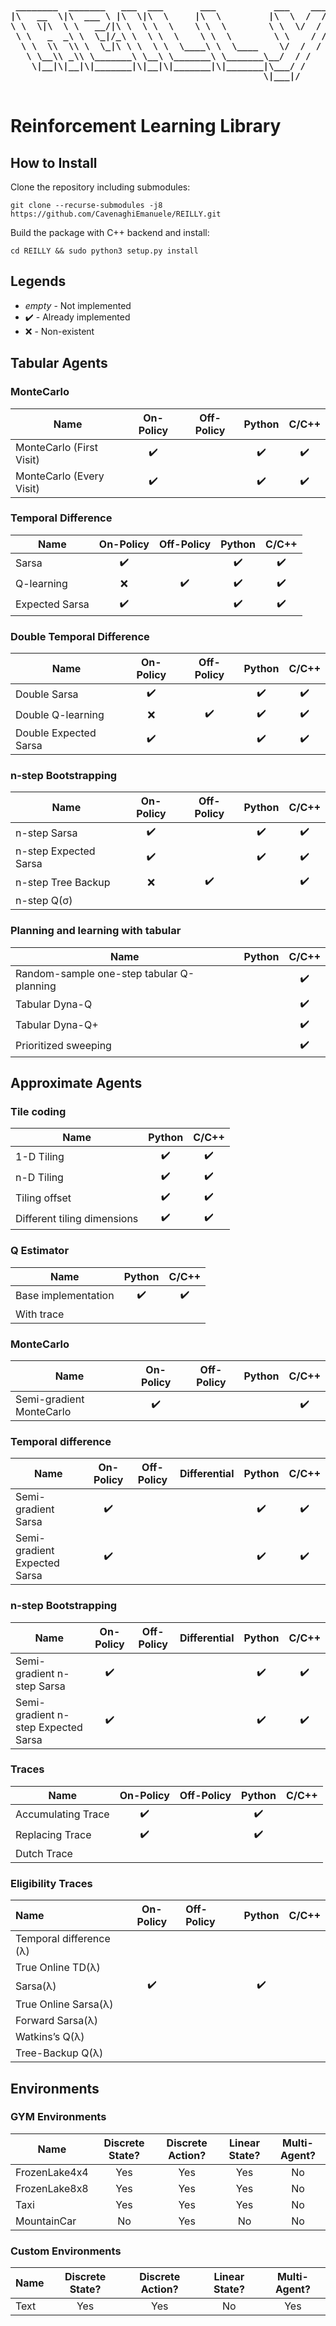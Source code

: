 <pre><b>
 ________  _______   ___  ___       ___           ___    ___ 
|\   __  \|\  ___ \ |\  \|\  \     |\  \         |\  \  /  /|
\ \  \|\  \ \   __/|\ \  \ \  \    \ \  \        \ \  \/  / /
 \ \   _  _\ \  \_|/_\ \  \ \  \    \ \  \        \ \    / / 
  \ \  \\  \\ \  \_|\ \ \  \ \  \____\ \  \____    \/  /  /  
   \ \__\\ _\\ \_______\ \__\ \_______\ \_______\__/  / /    
    \|__|\|__|\|_______|\|__|\|_______|\|_______|\___/ /     
                                                \|___|/      
                                                             
</b></pre>

# Reinforcement Learning Library

## How to Install

Clone the repository including submodules:

    git clone --recurse-submodules -j8 https://github.com/CavenaghiEmanuele/REILLY.git

Build the package with C++ backend and install:

    cd REILLY && sudo python3 setup.py install

## Legends

* *empty* - Not implemented
* :heavy_check_mark: - Already implemented
* :x: - Non-existent

## Tabular Agents

### MonteCarlo

| Name                     |     On-Policy      | Off-Policy |       Python       |       C/C++        |
| ------------------------ | :----------------: | :--------: | :----------------: | :----------------: |
| MonteCarlo (First Visit) | :heavy_check_mark: |            | :heavy_check_mark: | :heavy_check_mark: |
| MonteCarlo (Every Visit) | :heavy_check_mark: |            | :heavy_check_mark: | :heavy_check_mark: |

### Temporal Difference

| Name           |     On-Policy      |     Off-Policy     |       Python       |       C/C++        |
| -------------- | :----------------: | :----------------: | :----------------: | :----------------: |
| Sarsa          | :heavy_check_mark: |                    | :heavy_check_mark: | :heavy_check_mark: |
| Q-learning     |        :x:         | :heavy_check_mark: | :heavy_check_mark: | :heavy_check_mark: |
| Expected Sarsa | :heavy_check_mark: |                    | :heavy_check_mark: | :heavy_check_mark: |

### Double Temporal Difference

| Name                  |     On-Policy      |     Off-Policy     |       Python       |       C/C++        |
| --------------------- | :----------------: | :----------------: | :----------------: | :----------------: |
| Double Sarsa          | :heavy_check_mark: |                    | :heavy_check_mark: | :heavy_check_mark: |
| Double Q-learning     |        :x:         | :heavy_check_mark: | :heavy_check_mark: | :heavy_check_mark: |
| Double Expected Sarsa | :heavy_check_mark: |                    | :heavy_check_mark: | :heavy_check_mark: |

### n-step Bootstrapping

| Name                  |     On-Policy      |     Off-Policy     |       Python       |       C/C++        |
| --------------------- | :----------------: | :----------------: | :----------------: | :----------------: |
| n-step Sarsa          | :heavy_check_mark: |                    | :heavy_check_mark: | :heavy_check_mark: |
| n-step Expected Sarsa | :heavy_check_mark: |                    | :heavy_check_mark: | :heavy_check_mark: |
| n-step Tree Backup    |        :x:         | :heavy_check_mark: |                    | :heavy_check_mark: |
| n-step Q(&sigma;)     |                    |                    |                    |                    |

### Planning and learning with tabular

| Name                                      | Python |       C/C++        |
| ----------------------------------------- | :----: | :----------------: |
| Random-sample one-step tabular Q-planning |        | :heavy_check_mark: |
| Tabular Dyna-Q                            |        | :heavy_check_mark: |
| Tabular Dyna-Q+                           |        | :heavy_check_mark: |
| Prioritized sweeping                      |        | :heavy_check_mark: |

## Approximate Agents

### Tile coding

| Name                        |       Python       |       C/C++        |
| --------------------------- | :----------------: | :----------------: |
| 1-D Tiling                  | :heavy_check_mark: | :heavy_check_mark: |
| n-D Tiling                  | :heavy_check_mark: | :heavy_check_mark: |
| Tiling offset               | :heavy_check_mark: | :heavy_check_mark: |
| Different tiling dimensions | :heavy_check_mark: | :heavy_check_mark: |

### Q Estimator

| Name                |       Python       |       C/C++        |
| ------------------- | :----------------: | :----------------: |
| Base implementation | :heavy_check_mark: | :heavy_check_mark: |
| With trace          |                    |                    |

### MonteCarlo

| Name                     |     On-Policy      | Off-Policy | Python |       C/C++        |
| ------------------------ | :----------------: | :--------: | :----: | :----------------: |
| Semi-gradient MonteCarlo | :heavy_check_mark: |            |        | :heavy_check_mark: |

### Temporal difference

| Name                         |     On-Policy      | Off-Policy | Differential |       Python       |       C/C++        |
| ---------------------------- | :----------------: | :--------: | :----------: | :----------------: | :----------------: |
| Semi-gradient Sarsa          | :heavy_check_mark: |            |              | :heavy_check_mark: | :heavy_check_mark: |
| Semi-gradient Expected Sarsa | :heavy_check_mark: |            |              | :heavy_check_mark: | :heavy_check_mark: |

### n-step Bootstrapping

| Name                                |     On-Policy      | Off-Policy | Differential |       Python       |       C/C++        |
| ----------------------------------- | :----------------: | :--------: | :----------: | :----------------: | :----------------: |
| Semi-gradient n-step Sarsa          | :heavy_check_mark: |            |              | :heavy_check_mark: | :heavy_check_mark: |
| Semi-gradient n-step Expected Sarsa | :heavy_check_mark: |            |              | :heavy_check_mark: | :heavy_check_mark: |

### Traces

| Name               |     On-Policy      | Off-Policy |       Python       | C/C++ |
| ------------------ | :----------------: | :--------: | :----------------: | :---: |
| Accumulating Trace | :heavy_check_mark: |            | :heavy_check_mark: |       |
| Replacing Trace    | :heavy_check_mark: |            | :heavy_check_mark: |       |
| Dutch Trace        |                    |            |                    |       |

### Eligibility Traces

| Name                           |     On-Policy      | Off-Policy |       Python       | C/C++ |
| :----------------------------- | :----------------: | :--------- | :----------------: | :---: |
| Temporal difference (&lambda;) |                    |            |                    |       |
| True Online TD(&lambda;)       |                    |            |                    |       |
| Sarsa(&lambda;)                | :heavy_check_mark: |            | :heavy_check_mark: |       |
| True Online Sarsa(&lambda;)    |                    |            |                    |       |
| Forward Sarsa(&lambda;)        |                    |            |                    |       |
| Watkins’s Q(&lambda;)          |                    |            |                    |       |
| Tree-Backup Q(&lambda;)        |                    |            |                    |       |

## Environments

### GYM Environments

| Name          | Discrete State? | Discrete Action? | Linear State? | Multi-Agent? |
| ------------- | :-------------: | :--------------: | :-----------: | :----------: |
| FrozenLake4x4 |       Yes       |       Yes        |      Yes      |      No      |
| FrozenLake8x8 |       Yes       |       Yes        |      Yes      |      No      |
| Taxi          |       Yes       |       Yes        |      Yes      |      No      |
| MountainCar   |       No        |       Yes        |      No       |      No      |

### Custom Environments


| Name | Discrete State? | Discrete Action? | Linear State? | Multi-Agent? |
| ---- | :-------------: | :--------------: | :-----------: | :----------: |
| Text |       Yes       |       Yes        |      No       |     Yes      |
